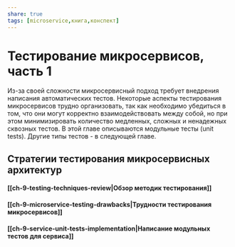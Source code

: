 ```yaml
---
share: true
tags: [microservice,книга,конспект]
---
```

# Тестирование микросервисов, часть 1
Из-за своей сложности микросервисный подход требует внедрения написания автоматических тестов. Некоторые аспекты тестирования микросервисов трудно организовать, так как необходимо убедиться в том, что они могут корректно взаимодействовать между собой, но при этом минимизировать количество медленных, сложных и ненадежных сквозных тестов.
В этой главе описываются модульные тесты (unit tests). Другие типы тестов - в следующей главе.
## Стратегии тестирования микросервисных архитектур
#### [[ch-9-testing-techniques-review|Обзор методик тестирования]]
#### [[ch-9-microservice-testing-drawbacks|Трудности тестирования микросервисов]]
#### [[ch-9-service-unit-tests-implementation|Написание модульных тестов для сервиса]]